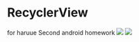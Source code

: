 # RecyclerView
for haruue Second android homework
![](http://chuantu.biz/t5/43/1480657736x3736496248.jpg)
![](http://chuantu.biz/t5/43/1480657514x3736496248.jpg)
